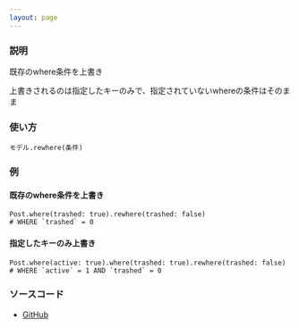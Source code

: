 ```yaml
---
layout: page
---
```

### 説明
既存のwhere条件を上書き

上書きされるのは指定したキーのみで、指定されていないwhereの条件はそのまま

### 使い方
    モデル.rewhere(条件)

### 例
#### 既存のwhere条件を上書き
    Post.where(trashed: true).rewhere(trashed: false)
    # WHERE `trashed` = 0

#### 指定したキーのみ上書き
    Post.where(active: true).where(trashed: true).rewhere(trashed: false)
    # WHERE `active` = 1 AND `trashed` = 0

### ソースコード
* [GitHub](https://github.com/rails/rails/blob/f33d52c95217212cbacc8d5e44b5a8e3cdc6f5b3/activerecord/lib/active_record/relation/query_methods.rb#L673)
